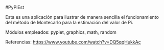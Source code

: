 #PyPiEst

Esta es una aplicación para ilustrar de manera sencilla el funcionamiento del método de Montecarlo para la estimación del valor de Pi.

Módulos empleados: pypiet, graphics, math, random

Referencias: https://www.youtube.com/watch?v=DQ5qqHukkAc
